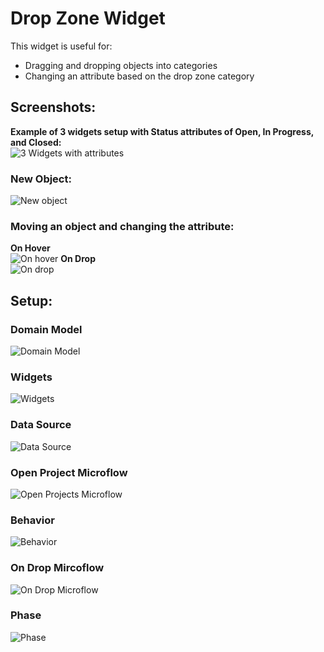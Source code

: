 # Drop Zone Widget

This widget is useful for:

 * Dragging and dropping objects into categories
 * Changing an attribute based on the drop zone category


## Screenshots:
**Example of 3 widgets setup with Status attributes of Open, In Progress, and Closed:**  
![3 Widgets with attributes](https://github.com/andylushman/DropZone-Widget/blob/master/src/Screenshots/3Widgets.PNG)

### New Object:
![New object](https://github.com/andylushman/DropZone-Widget/blob/master/src/Screenshots/NewObject.PNG)

### Moving an object and changing the attribute:
**On Hover**  
![On hover](https://github.com/andylushman/DropZone-Widget/blob/master/src/Screenshots/OnHover.PNG)
**On Drop**  
![On drop](https://github.com/andylushman/DropZone-Widget/blob/master/src/Screenshots/OnDrop.PNG)


## Setup:
### Domain Model  
![Domain Model](https://github.com/andylushman/DropZone-Widget/blob/master/src/Screenshots/DomainModel.PNG)

### Widgets  
![Widgets](https://github.com/andylushman/DropZone-Widget/blob/master/src/Screenshots/Widgets.PNG)

### Data Source  
![Data Source](https://github.com/andylushman/DropZone-Widget/blob/master/src/Screenshots/DataSource.PNG)

### Open Project Microflow  
![Open Projects Microflow](https://github.com/andylushman/DropZone-Widget/blob/master/src/Screenshots/OpenProjectsMF.PNG)

### Behavior  
![Behavior](https://github.com/andylushman/DropZone-Widget/blob/master/src/Screenshots/Behavior.PNG)

### On Drop Mircoflow  
![On Drop Microflow](https://github.com/andylushman/DropZone-Widget/blob/master/src/Screenshots/OnDropMF.PNG)

### Phase  
![Phase](https://github.com/andylushman/DropZone-Widget/blob/master/src/Screenshots/Phase.PNG)
